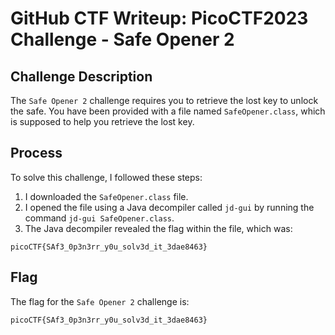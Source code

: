 

# GitHub CTF Writeup: PicoCTF2023 Challenge - Safe Opener 2

## Challenge Description
The `Safe Opener 2` challenge requires you to retrieve the lost key to unlock the safe. You have been provided with a file named `SafeOpener.class`, which is supposed to help you retrieve the lost key.

## Process
To solve this challenge, I followed these steps:

1. I downloaded the `SafeOpener.class` file.
2. I opened the file using a Java decompiler called `jd-gui` by running the command `jd-gui SafeOpener.class`.
3. The Java decompiler revealed the flag within the file, which was:
```
picoCTF{SAf3_0p3n3rr_y0u_solv3d_it_3dae8463}
```

## Flag
The flag for the `Safe Opener 2` challenge is:
```
picoCTF{SAf3_0p3n3rr_y0u_solv3d_it_3dae8463}
```
